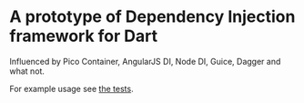 # A prototype of Dependency Injection framework for Dart

Influenced by Pico Container, AngularJS DI, Node DI, Guice, Dagger and what not.

For example usage see [the tests](https://github.com/angular/di.dart/blob/master/test/main.dart).